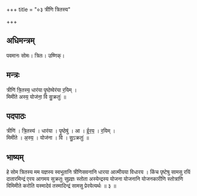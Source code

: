 +++
title = "०३ त्रीणि त्रितस्य"

+++
## अधिमन्त्रम्
पवमानः सोमः। त्रितः। उष्णिक्।

## मन्त्रः
त्रीणि॑ त्रि॒तस्य॒ धार॑या पृ॒ष्ठेष्वेर॑या र॒यिम् ।  
मिमी॑ते अस्य॒ योज॑ना॒ वि सु॒क्रतुः॑ ॥

## पदपाठः
त्रीणि॑ । त्रि॒तस्य॑ । धार॑या । पृ॒ष्ठेषु॑ । आ । ई॒र॒य॒ । र॒यिम् ।  
मिमी॑ते । अ॒स्य॒ । योज॑ना । वि । सु॒ऽक्रतुः॑ ॥

## भाष्यम्
हे सोम त्रितस्य मम यज्ञस्य स्वभूतानि त्रीणिसवनानि धारया आत्मीयया विधारय । किंच पृष्टेषु सामसु रयिं दातारमिन्द्रं एरय आगमय सुक्रतुः सुप्रज्ञः स्तोता अस्येन्द्रस्य योजना योजनानि योजनकारीणि स्तोत्राणि विमिमीते करोति यस्मादेवं तस्मादिन्द्रं सामसु प्रेरयेत्यर्थः ॥ ३ ॥